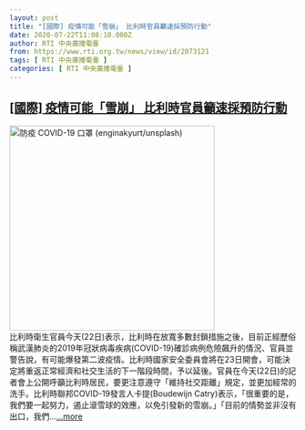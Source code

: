 ```yaml
---
layout: post
title: "[國際] 疫情可能「雪崩」 比利時官員籲速採預防行動"
date: 2020-07-22T11:08:10.000Z
author: RTI 中央廣播電臺
from: https://www.rti.org.tw/news/view/id/2073121
tags: [ RTI 中央廣播電臺 ]
categories: [ RTI 中央廣播電臺 ]
---
```

<!--1595416090000-->
[[國際] 疫情可能「雪崩」 比利時官員籲速採預防行動](https://www.rti.org.tw/news/view/id/2073121)
------

<div>
<img src="https://static.rti.org.tw/assets/thumbnails/2020/04/09/03a4d056282b94dc374168250c65c655.jpg" width="360" alt="防疫 COVID-19 口罩 (enginakyurt/unsplash)" title="防疫 COVID-19 口罩 (enginakyurt/unsplash)"><br>比利時衛生官員今天(22日)表示，比利時在放寬多數封鎖措施之後，目前正經歷俗稱武漢肺炎的2019年冠狀病毒疾病(COVID-19)確診病例危險飆升的情況、官員並警告說，有可能爆發第二波疫情。比利時國家安全委員會將在23日開會，可能決定將重返正常經濟和社交生活的下一階段時間，予以延後。官員在今天(22日)的記者會上公開呼籲比利時居民，要更注意遵守「維持社交距離」規定，並更加經常的洗手。比利時聯邦COVID-19發言人卡提(Boudewijn Catry)表示，「很重要的是，我們要一起努力，遏止滾雪球的效應，以免引發新的雪崩。」「目前的情勢並非沒有出口，我們...<a target="_blank" href="https://www.rti.org.tw/news/view/id/2073121">...more</a>
</div>
